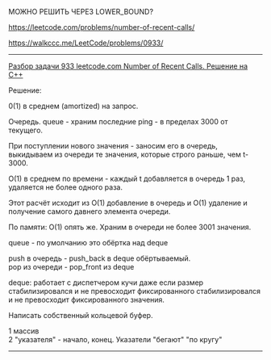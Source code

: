 МОЖНО РЕШИТЬ ЧЕРЕЗ LOWER_BOUND? 

https://leetcode.com/problems/number-of-recent-calls/

https://walkccc.me/LeetCode/problems/0933/

__________

[Разбор задачи 933 leetcode.com Number of Recent Calls. Решение на C++](https://www.youtube.com/watch?v=iK2EnenuLG0)

Решение:

0(1) в среднем (amortized) на запрос.

Очередь. queue<int> - храним последние ping - в пределах 3000 от текущего.

При поступлении нового значения - заносим его в очередь, выкидываем из очереди те значения, которые строго раньше, чем t-3000.

O(1) в среднем по времени - каждый t добавляется в очередь 1 раз, удаляется не более одного раза.

Этот расчёт исходит из O(1) добавление в очередь и O(1) удаление и получение самого давнего элемента очереди.

По памяти: O(1) опять же. Храним в очереди не более 3001 значения.

queue<int> - по умолчанию это обёртка над deque<int>

push в очередь - push_back в deque обёртываемый.  
рор из очереди - рор_front из deque

deque: работает с диспетчером кучи даже если размер стабилизировался и не превосходит фиксированного 
стабилизировался и не превосходит фиксированного значения.

Написать собственный кольцевой буфер.

1 массив  
2 "указателя" - начало, конец. Указатели "бегают" "по кругу"


__________
